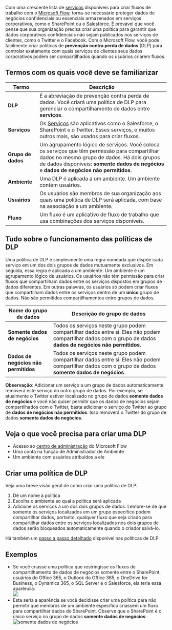 Com uma crescente lista de [serviços](https://flow.microsoft.com/services) disponíveis para criar fluxos de trabalho com o [Microsoft Flow](https://flow.microsoft.com), torna-se necessário proteger dados de negócios confidenciais ou essenciais armazenados em serviços corporativos, como o SharePoint ou o Salesforce. É provável que você pense que sua organização precisa criar uma política para garantir que dados corporativos confidenciais não sejam publicados nos serviços de clientes, como o Twitter e o Facebook. Com o Microsoft Flow, você pode facilmente criar políticas de **prevenção contra perda de dados** (DLP) para controlar exatamente com quais serviços de clientes seus dados corporativos podem ser compartilhados quando os usuários criarem fluxos.  

## <a name="terms-you-should-get-familiar-with"></a>Termos com os quais você deve se familiarizar

| Termo | Descrição |
| --- | --- |
| **DLP** |É a abreviação de prevenção contra perda de dados. Você criará uma política de DLP para gerenciar o compartilhamento de dados entre **serviços**. |
| **Serviços** |Os [Serviços](https://flow.microsoft.com/services) são aplicativos como o Salesforce, o SharePoint e o Twitter. Esses serviços, e muitos outros mais, são usados para criar fluxos. |
| **Grupo de dados** |Um agrupamento lógico de serviços. Você coloca os serviços que têm permissão para compartilhar dados no mesmo grupo de dados. Há dois grupos de dados disponíveis: **somente dados de negócios** e **dados de negócios não permitidos**. |
| **Ambiente** |Uma DLP é aplicada a um [ambiente](../environments-overview-admin.md). Um ambiente contém usuários. |
| **Usuários** |Os usuários são membros de sua organização aos quais uma política de DLP será aplicada, com base na associação a um ambiente. |
| **Fluxo** |Um fluxo é um aplicativo de fluxo de trabalho que usa combinações dos serviços disponíveis. |

## <a name="all-about-how-dlp-policies-work"></a>Tudo sobre o funcionamento das políticas de DLP
Uma política de DLP é simplesmente uma regra nomeada que dispõe cada serviço em um dos dois grupos de dados mutuamente exclusivos. Em seguida, essa regra é aplicada a um ambiente. Um ambiente é um agrupamento lógico de usuários. Os usuários não têm permissão para criar fluxos que compartilham dados entre os serviços dispostos em grupos de dados diferentes. Em outras palavras, os usuários só podem criar fluxos que compartilham dados entre os serviços dentro de um **único** grupo de dados. Não são permitidos compartilhamentos entre grupos de dados.  

| **Nome do grupo de dados** | **Descrição do grupo de dados** |
| --- | --- |
| **Somente dados de negócios** |Todos os serviços neste grupo podem compartilhar dados entre si. Eles não podem compartilhar dados com o grupo de dados **dados de negócios não permitidos**. |
| **Dados de negócios não permitidos** |Todos os serviços neste grupo podem compartilhar dados entre si. Eles não podem compartilhar dados com o grupo de dados **somente dados de negócios**. |

**Observação**: Adicionar um serviço a um grupo de dados automaticamente removerá este serviço do outro grupo de dados. Por exemplo, se atualmente o Twitter estiver localizado no grupo de dados **somente dados de negócios** e você não quiser permitir que os dados de negócios sejam compartilhados com o Twitter, basta adicionar o serviço do Twitter ao grupo de **dados de negócios não permitidos**. Isso removerá o Twitter do grupo de dados **somente dados de negócios**.

## <a name="heres-what-you-need-to-create-a-dlp"></a>Veja o que você precisa para criar uma DLP
* Acesso ao [centro de administração](https://admin.flow.microsoft.com) do Microsoft Flow  
* Uma conta na função de Administrador de Ambiente  
* Um ambiente com usuários atribuídos a ele  

## <a name="create-a-dlp-policy"></a>Criar uma política de DLP
Veja uma breve visão geral de como criar uma política de DLP:  

1. Dê um nome à política
2. Escolha o ambiente ao qual a política será aplicada
3. Adicione os serviços a um dos dois grupos de dados. Lembre-se de que somente os serviços localizados em um grupo específico podem compartilhar dados, portanto, qualquer fluxo que seja criado para compartilhar dados entre os serviços localizados nos dois grupos de dados serão bloqueados automaticamente quando o criador salvá-lo.  

Há também um [passo a passo detalhado](../prevent-data-loss.md) disponível nas políticas de DLP.  

## <a name="examples"></a>Exemplos
* Se você criasse uma política que restringisse os fluxos de compartilhamento de dados de negócios somente entre o SharePoint, usuários do Office 365, o Outlook do Office 365, o OneDrive for Business, o Dynamics 365, o SQL Server e o Salesforce, ela teria essa aparência:  
  ![](./media/learning-data-loss-prevention/a-few-business-centric-services.png)  
* Esta seria a aparência se você decidisse criar uma política para não permitir que membros de um ambiente específico criassem um fluxo para compartilhar dados do SharePoint. Observe que o SharePoint é o único serviço no grupo de dados **somente dados de negócios**:  
  ![somente dados de negócios](./media/learning-data-loss-prevention/sharepoint-only-no-sharing-guided-learning.png)

